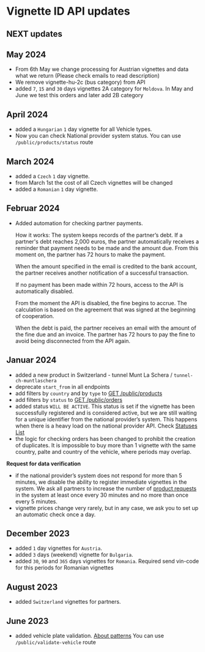 # Vignette ID API updates

## NEXT updates


## May 2024
- From 6th May we change processing for Austrian vignettes and data what we return (Please check emails to read description)
- We remove vignette-hu-2c (bus category) from API
- added `7`, `15` and `30` days vignettes 2A category for `Moldova`. In May and June we test this orders and later add 2B category

## April 2024
- added a `Hungarian` `1` day vignette for all Vehicle types.
- Now you can check National provider system status.
  You can use `/public/products/status` route

## March 2024
- added a `Czech` `1` day vignette.
- from March 1st the cost of all Czech vignettes will be changed
- added a `Romanian` `1` day vignette.


## Februar 2024
- Added automation for checking partner payments. 

  How it works: 
    The system keeps records of the partner’s debt. If a partner's debt reaches 2,000 euros, the partner automatically receives a reminder that payment needs to be made and the amount due. 
    From this moment on, the partner has 72 hours to make the payment.

    When the amount specified in the email is credited to the bank account, the partner receives another notification of a successful transaction.

    If no payment has been made within 72 hours, access to the API is automatically disabled.

    From the moment the API is disabled, the fine begins to accrue. The calculation is based on the agreement that was signed at the beginning of cooperation.

    When the debt is paid, the partner receives an email with the amount of the fine due and an invoice. The partner has 72 hours to pay the fine to avoid being disconnected from the API again.

## Januar 2024
- added a new product in Switzerland - tunnel Munt La Schera  / `tunnel-ch-muntlaschera`
- deprecate `start_from` in all endpoints
- add filters by `country` and by `type` to [GET /public/products](/docs/routes#products-list-endpoints)
- add filters by `status` to [GET /public/orders](/docs/routes#get-orders)
- added status `WILL BE ACTIVE`. This status is set if the vignette has been successfully registered and is considered active, but we are still waiting for a unique identifier from the national provider’s system. This happens when there is a heavy load on the national provider API.
  Check [Statuses List](/docs/routes/statuses)
- the logic for checking orders has been changed to prohibit the creation of duplicates. It is impossible to buy more than 1 vignette with the same country, palte and country of the vehicle, where periods may overlap.

**Request for data verification**

- if the national provider’s system does not respond for more than 5 minutes, we disable the ability to register immediate vignettes in the system. We ask all partners to increase the number of [product requests](/docs/routes#products-list-endpoints) in the system at least once every 30 minutes and no more than once every 5 minutes.
- vignette prices change very rarely, but in any case, we ask you to set up an automatic check once a day.

## December 2023
- added `1` day vignettes for `Austria`.
- added `3` days (weekend) vignette for `Bulgaria`.
- added `30`, `90` and `365` days vignettes for `Romania`. 
  Required send vin-code for this periods for Romanian vignettes


## August 2023
- added `Switzerland` vignettes for partners.

## June 2023
- added vehicle plate validation. [About patterns](/docs/routes/patterns)
  You can use `/public/validate-vehicle` route